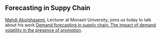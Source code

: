 ## Forecasting in Suppy Chain

[Mahdi Abolghasemi](https://twitter.com/mahdiabolqasemi), Lecturer at Monash University, joins us today to talk about his work [Demand forecasting in supply chain: The impact of demand volatility in the presence of promotion](https://arxiv.org/abs/1909.13084).



